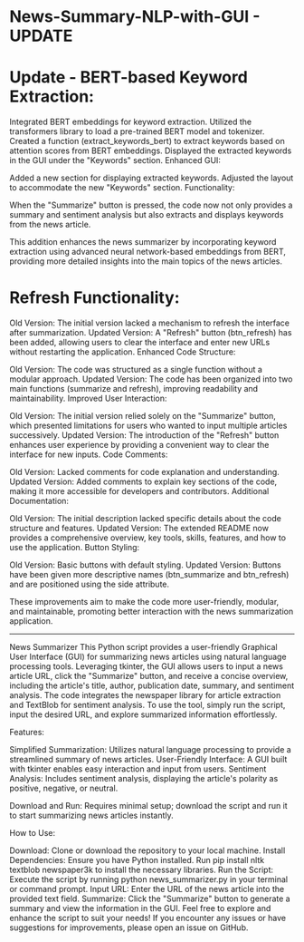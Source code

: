 # News-Summary-NLP-with-GUI - UPDATE

# Update - BERT-based Keyword Extraction:

Integrated BERT embeddings for keyword extraction.
Utilized the transformers library to load a pre-trained BERT model and tokenizer.
Created a function (extract_keywords_bert) to extract keywords based on attention scores from BERT embeddings.
Displayed the extracted keywords in the GUI under the "Keywords" section.
Enhanced GUI:

Added a new section for displaying extracted keywords.
Adjusted the layout to accommodate the new "Keywords" section.
Functionality:

When the "Summarize" button is pressed, the code now not only provides a summary and sentiment analysis but also extracts and displays keywords from the news article.

This addition enhances the news summarizer by incorporating keyword extraction using advanced neural network-based embeddings from BERT, providing more detailed insights into the main topics of the news articles.

# Refresh Functionality:

Old Version: The initial version lacked a mechanism to refresh the interface after summarization.
Updated Version: A "Refresh" button (btn_refresh) has been added, allowing users to clear the interface and enter new URLs without restarting the application.
Enhanced Code Structure:

Old Version: The code was structured as a single function without a modular approach.
Updated Version: The code has been organized into two main functions (summarize and refresh), improving readability and maintainability.
Improved User Interaction:

Old Version: The initial version relied solely on the "Summarize" button, which presented limitations for users who wanted to input multiple articles successively.
Updated Version: The introduction of the "Refresh" button enhances user experience by providing a convenient way to clear the interface for new inputs.
Code Comments:

Old Version: Lacked comments for code explanation and understanding.
Updated Version: Added comments to explain key sections of the code, making it more accessible for developers and contributors.
Additional Documentation:

Old Version: The initial description lacked specific details about the code structure and features.
Updated Version: The extended README now provides a comprehensive overview, key tools, skills, features, and how to use the application.
Button Styling:

Old Version: Basic buttons with default styling.
Updated Version: Buttons have been given more descriptive names (btn_summarize and btn_refresh) and are positioned using the side attribute.

These improvements aim to make the code more user-friendly, modular, and maintainable, promoting better interaction with the news summarization application.

---------------------------------------------------------------------------------------------------------------------------------------------------------------------------------------
News Summarizer
This Python script provides a user-friendly Graphical User Interface (GUI) for summarizing news articles using natural language processing tools. Leveraging tkinter, the GUI allows users to input a news article URL, click the "Summarize" button, and receive a concise overview, including the article's title, author, publication date, summary, and sentiment analysis. The code integrates the newspaper library for article extraction and TextBlob for sentiment analysis. To use the tool, simply run the script, input the desired URL, and explore summarized information effortlessly.

Features:

Simplified Summarization: Utilizes natural language processing to provide a streamlined summary of news articles.
User-Friendly Interface: A GUI built with tkinter enables easy interaction and input from users.
Sentiment Analysis: Includes sentiment analysis, displaying the article's polarity as positive, negative, or neutral.

Download and Run: Requires minimal setup; download the script and run it to start summarizing news articles instantly.

How to Use:

Download: Clone or download the repository to your local machine.
Install Dependencies: Ensure you have Python installed. Run pip install nltk textblob newspaper3k to install the necessary libraries.
Run the Script: Execute the script by running python news_summarizer.py in your terminal or command prompt.
Input URL: Enter the URL of the news article into the provided text field.
Summarize: Click the "Summarize" button to generate a summary and view the information in the GUI.
Feel free to explore and enhance the script to suit your needs! If you encounter any issues or have suggestions for improvements, please open an issue on GitHub.
